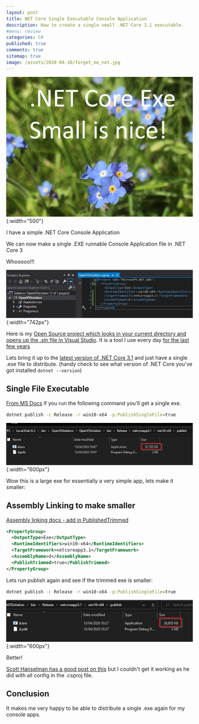 ```yaml
---
layout: post
title: NET Core Single Executable Console Application 
description: How to create a single small .NET Core 3.1 executable.
#menu: review
categories: C# 
published: true 
comments: true     
sitemap: true
image: /assets/2020-04-10/forget_me_not.jpg
---
```


![alt text](/assets/2020-04-10/forget_me_not.jpg "Small .NET Core exe"){:width="500"}  

I have a simple .NET Core Console Application

We can now make a single .EXE runnable Console Application file in .NET Core 3

Whooooo!!!

![alt text](/assets/2020-04-10/dotnetcore_console_application.jpg ".NET Core Console Application"){:width="742px"}  

Here is my [Open Source project which looks in your current directory and opens up the .sln file in Visual Studio](https://github.com/djhmateer/OpenVSSolution). It is a tool I use every day [for the last few years](/2018/11/14/Open-visual-studio-from-command-line)

Lets bring it up to the [latest version of .NET Core 3.1](https://dotnet.microsoft.com/download/dotnet-core) and just have a single .exe file to distribute. (handy check to see what version of .NET Core you've got installed `dotnet --version`)

## Single File Executable

[From MS Docs](https://docs.microsoft.com/en-us/dotnet/core/whats-new/dotnet-core-3-0#single-file-executables) if you run the following command you'll get a single exe.

```bash
dotnet publish -c Release -r win10-x64 -p:PublishSingleFile=true
```

![alt text](/assets/2020-04-10/single_file_exe.jpg "Single file exe"){:width="600px"}  

Wow this is a large exe for essentially a very simple app, lets make it smaller:

## Assembly Linking to make smaller

[Assembly linking docs - add in PublishedTrimmed](https://docs.microsoft.com/en-us/dotnet/core/whats-new/dotnet-core-3-0#single-file-executables)

```xml
<PropertyGroup>
  <OutputType>Exe</OutputType>
  <RuntimeIdentifiers>win10-x64</RuntimeIdentifiers>
  <TargetFramework>netcoreapp3.1</TargetFramework>
  <AssemblyName>d</AssemblyName>
  <PublishTrimmed>true</PublishTrimmed>
</PropertyGroup>
```

Lets run publish again and see if the trimmed exe is smaller:

```bash
dotnet publish -c Release -r win10-x64 -p:PublishSingleFile=true
```

![alt text](/assets/2020-04-10/single_file_exe_smaller.jpg "Smaller exe"){:width="600px"}  

Better!

[Scott Hanselman has a good post on this](https://www.hanselman.com/blog/MakingATinyNETCore30EntirelySelfcontainedSingleExecutable.aspx) but I couldn't get it working as he did with all config in the .csproj file.

## Conclusion

It makes me very happy to be able to distribute a single .exe again for my console apps.
